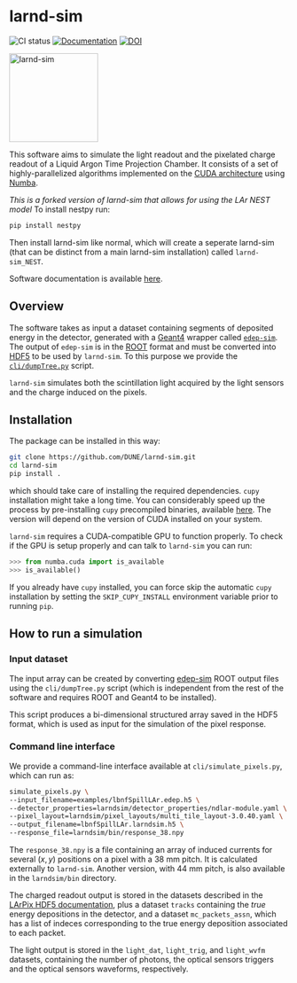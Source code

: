 # larnd-sim

![CI status](https://github.com/DUNE/larnd-sim/workflows/CI/badge.svg)
[![Documentation](https://img.shields.io/badge/docs-online-success)](https://dune.github.io/larnd-sim)
[![DOI](https://zenodo.org/badge/DOI/10.5281/zenodo.4582721.svg)](https://doi.org/10.5281/zenodo.4582721)

<img alt="larnd-sim" src="docs/logo.png" height="160" />

This software aims to simulate the light readout and the pixelated charge readout of a Liquid Argon Time Projection Chamber. It consists of a set of highly-parallelized algorithms implemented on the [CUDA architecture](https://developer.nvidia.com/cuda-toolkit) using [Numba](https://numba.pydata.org).

*This is a forked version of larnd-sim that allows for using the LAr NEST model*
To install nestpy run:
```bash
pip install nestpy
```
Then install larnd-sim like normal, which will create a seperate larnd-sim (that can be distinct from a main larnd-sim installation) called `larnd-sim_NEST`.

Software documentation is available [here](https://dune.github.io/larnd-sim/index.html).

## Overview

The software takes as input a dataset containing segments of deposited energy in the detector, generated with a [Geant4](https://geant4.web.cern.ch) wrapper called [`edep-sim`](https://github.com/ClarkMcGrew/edep-sim). The output of `edep-sim` is in the [ROOT](https://root.cern) format and must be converted into [HDF5](https://www.hdfgroup.org/solutions/hdf5/) to be used by `larnd-sim`. To this purpose we provide the [`cli/dumpTree.py`](https://github.com/DUNE/larnd-sim/blob/master/cli/dumpTree.py) script.

`larnd-sim` simulates both the scintillation light acquired by the light sensors and the charge induced on the pixels.

## Installation

The package can be installed in this way:

```bash
git clone https://github.com/DUNE/larnd-sim.git
cd larnd-sim
pip install .
```

which should take care of installing the required dependencies. `cupy` installation might take a long time. You can considerably speed up the process by pre-installing `cupy` precompiled binaries, available [here](https://docs.cupy.dev/en/stable/install.html#installing-cupy). The version will depend on the version of CUDA installed on your system.

`larnd-sim` requires a CUDA-compatible GPU to function properly. To check if the GPU is setup properly and can talk to `larnd-sim` you can run:

```python
>>> from numba.cuda import is_available
>>> is_available()
```

If you already have ``cupy`` installed, you can force skip the automatic
``cupy`` installation by setting the ``SKIP_CUPY_INSTALL`` environment variable
prior to running ``pip``.

## How to run a simulation

### Input dataset

The input array can be created by converting [edep-sim](https://github.com/ClarkMcGrew/edep-sim) ROOT output files using the `cli/dumpTree.py` script (which is independent from the rest of the software and requires ROOT and Geant4 to be installed).

This script produces a bi-dimensional structured array saved in the HDF5 format, which is used as input for the simulation of the pixel response.

### Command line interface

We provide a command-line interface available at `cli/simulate_pixels.py`, which can run as:

```bash
simulate_pixels.py \
--input_filename=examples/lbnfSpillLAr.edep.h5 \
--detector_properties=larndsim/detector_properties/ndlar-module.yaml \
--pixel_layout=larndsim/pixel_layouts/multi_tile_layout-3.0.40.yaml \
--output_filename=lbnfSpillLAr.larndsim.h5 \
--response_file=larndsim/bin/response_38.npy
```

The `response_38.npy` is a file containing an array of induced currents for several $(x,y)$ positions on a pixel with a 38 mm pitch. It is calculated externally to `larnd-sim`. Another version, with 44 mm pitch, is also available in the `larndsim/bin` directory.

The charged readout output is stored in the datasets described in the [LArPix HDF5 documentation](https://larpix-control.readthedocs.io/en/stable/api/format/hdf5format.html), plus a dataset `tracks` containing the _true_ energy depositions in the detector, and a dataset `mc_packets_assn`, which has a list of indeces corresponding to the true energy deposition associated to each packet.

The light output is stored in the `light_dat`, `light_trig`, and `light_wvfm` datasets, containing the number of photons, the optical sensors triggers and the optical sensors waveforms, respectively.
